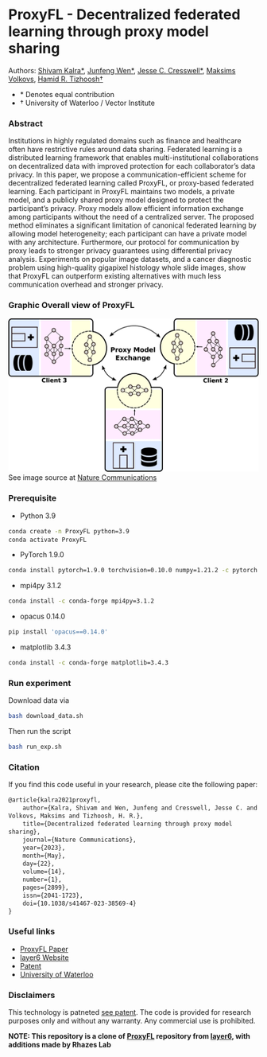 # ProxyFL - Decentralized federated learning through proxy model sharing
Authors: [Shivam Kalra*](https://scholar.google.ca/citations?user=iEwZn18AAAAJ&hl=en), [Junfeng Wen*](https://junfengwen.github.io/), [Jesse C. Cresswell*](https://scholar.google.ca/citations?user=7CwOlvoAAAAJ&hl=en), [Maksims Volkovs](http://www.cs.toronto.edu/~mvolkovs), [Hamid R. Tizhoosh&dagger;](https://scholar.google.ca/citations?user=Mzinpo0AAAAJ&hl=en)  
* &ast; Denotes equal contribution
* &dagger; University of Waterloo / Vector Institute
<!-- [![layer6](image.png)](https://layer6.ai/) -->
### Abstract
Institutions in highly regulated domains such as finance and healthcare often have restrictive rules around data sharing. Federated learning is a distributed learning framework that enables multi-institutional collaborations on decentralized data with improved protection for each collaborator’s data privacy. In this paper, we propose a communication-efficient scheme for decentralized federated learning called ProxyFL, or proxy-based federated learning. Each participant in ProxyFL maintains two models, a private model, and a publicly shared proxy model designed to protect the participant’s privacy. Proxy models allow efficient information exchange among participants without the need of a centralized server. The proposed method eliminates a significant limitation of canonical federated learning by allowing model heterogeneity; each participant can have a private model with any architecture. Furthermore, our protocol for communication by proxy leads to stronger privacy guarantees using differential privacy analysis. Experiments on popular image datasets, and a cancer diagnostic problem using high-quality gigapixel histology whole slide images, show that ProxyFL can outperform existing alternatives with much less communication overhead and stronger privacy.
### Graphic Overall view of ProxyFL
[![ProxyFL](image-1.png)](https://www.nature.com/articles/s41467-023-38569-4/figures/1)
See image source at [Nature Communications](https://www.nature.com/articles/s41467-023-38569-4/figures/1)
### Prerequisite
- Python 3.9
```bash
conda create -n ProxyFL python=3.9
conda activate ProxyFL
```
- PyTorch 1.9.0
```bash
conda install pytorch=1.9.0 torchvision=0.10.0 numpy=1.21.2 -c pytorch
```
- mpi4py 3.1.2
```bash
conda install -c conda-forge mpi4py=3.1.2
```
- opacus 0.14.0
```bash
pip install 'opacus==0.14.0'
```
- matplotlib 3.4.3
```bash
conda install -c conda-forge matplotlib=3.4.3
```

### Run experiment
Download data via
```bash
bash download_data.sh
```
Then run the script
```bash
bash run_exp.sh
```
### Citation
If you find this code useful in your research, please cite the following paper:

    @article{kalra2021proxyfl,
        author={Kalra, Shivam and Wen, Junfeng and Cresswell, Jesse C. and Volkovs, Maksims and Tizhoosh, H. R.},
        title={Decentralized federated learning through proxy model sharing},
        journal={Nature Communications},
        year={2023},
        month={May},
        day={22},
        volume={14},
        number={1},
        pages={2899},
        issn={2041-1723},
        doi={10.1038/s41467-023-38569-4}
    }

### Useful links
- [ProxyFL Paper](https://www.nature.com/articles/s41467-023-38569-4)
- [layer6 Website](https://layer6.ai/)
- [Patent](https://patents.justia.com/patent/20230153461#claims)
- [University of Waterloo](https://uwaterloo.ca/)

### Disclaimers
This technology is patneted [see patent](https://patents.justia.com/patent/20230153461). The code is provided for research purposes only and without any warranty. Any commercial use is prohibited.

**NOTE: This repository is a clone of [ProxyFL](https://github.com/layer6ai-labs/ProxyFL) repository from [layer6](https://layer6.ai/), with additions made by Rhazes Lab**
